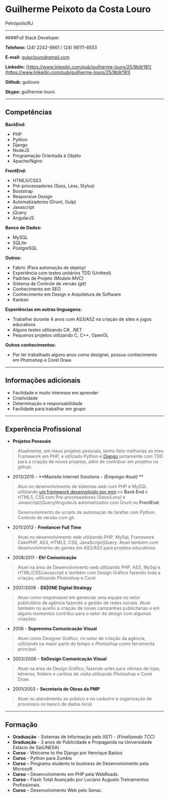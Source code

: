 # Guilherme Peixoto da Costa Louro
Petrópolis/RJ

---

####Full Stack Developer

**Telefone:** (24) 2242-9861 / (24) 98111-6553

**E-mail:** guipclouro@gmail.com

**Linkedin:** [https://www.linkedin.com/pub/guilherme-louro/25/9b9/181](https://www.linkedin.com/pub/guilherme-louro/25/9b9/181)

**Github:** guilouro

**Skype:** guilherme-louro

---

## Competências

**BackEnd:**
* PHP
* Python
* Django
* NodeJS
* Programação Orientada à Objeto
* Apache/Nginx

**FrontEnd:**
* HTML5/CSS3
* Pré-processadores (Sass, Less, Stylus)
* Bootstrap
* Responsive Design
* Automatizadores (Grunt, Gulp)
* Javascript
* jQuery
* AngularJS


**Banco de Dados:**
* MySQL
* SQLite
* PostgreSQL


**Outros:**
* Fabric (Para automação de deploy)
* Experiência com testes unitários TDD (Unittest)
* Padrões de Projeto *(Modelo MVC)*
* Sistema de Controle de versão *(git)*
* Conhecimento em SEO
* Conhecimento em Design e Arquitetura de Software
* Kanban


**Experiências em outras linguagens:**
* Trabalhei durante 4 anos com AS3/AS2 na criação de sites e jogos educativos
* Alguns testes utilizando C#, .NET
* Pequenos projetos utilizando C, C++, OpenGL

**Outros conhecimentos:**
* Por ter trabalhado alguns anos como designer, possuo conhecimento em Photoshop e Corel Draw.

---

## Informações adicionais

* Facilidade e muito interesse em aprender
* Criatividade
* Determinação e responsabilidade
* Facilidade para trabalhar em grupo

---

## Experência Profissional

* **Projetos Pessoais**
> Atualmente, em meus projetos pessoais, tenho feito melhorias ao meu Framework em PHP, e utilizado Python e [Django](https://github.com/guilouro/django-boilerplate) juntamente com TDD para a criação de novos projetos, além de contribuir em projetos no github.

* 2013/2015 - **Maxisite Internet Solutions - *(Emprego Atual)* **
> Atuo no desenvolvimento de sistemas web com PHP e MySQL utilizando [um framework desenvolvido por mim](https://github.com/guilouro/FRAMEWORK-PHP/) no **Back End** e HTML5, CSS com Pré-processadores *(Sass/Less)* e Javascript/jQuery/AngularJs automatizados com Grunt no **FrontEnd**.
>
> Desenvolvimento de scripts de automação de tarefas com Python.
> Controle de versão com git.

* 2011/2013 - **Freelancer Full Time**
> Atuei no desenvolvimento web utilizando PHP, MySql, Framework CakePHP, AS3, HTML5, CSS, JavaScript/jQuery. Atuei também com desenvolvimento de games em AS2/AS3 para projetos educativos.

* 2008/2011 - **Eh! Comunicação**
> Atuei na área de Desenvolvimento web utilizando PHP, AS3, MySql e HTML/CSS/Javascript e também com Design Gráfico fazendo toda a criação, utilizando Photoshop e Corel.

* 2007/2008 - **DS|ONE Digital Strategy**
> Atuei como responsável em gerenciar uma equipe no setor publicitário da agência fazendo a gestão de redes sociais. Atuei também no auxilio a criação de novas campanhas publicitarias e em alguns momentos contribui para o setor de design com algumas criações.

* 2006		- **Supremma Comunicação Visual**
> Atuei como Designer Gráfico, no setor de criação da agência, utilizando na maior parte do tempo o Photoshop como ferramenta principal.

* 2003/2006 - **SóDesign Comunicação Visual**
> Atuei na área de Design Gráfico, fazendo artes para vitrines de lojas, letreiros, folders e cartões de visita utilizando Photoshop e Corel Draw.

* 2001/2003 – **Secretaria de Obras da PMP**
> Atuei no atendimento ao público e no cadastro e organização de processos no banco de dados local.


---

## Formação

* **Graduação** - Sistemas de Informação pelo (IST) - *(Finalizando TCC)*
* **Graduação** - 3 anos de Publicidade e Propaganda na Universidade Estácio de Sá(UNESA)
* **Curso** - Welcome to the Django por Henrique Bastos
* **Curso** - Python para Zumbis
* **Curso** – Programa students to business de Desenvolvimento pela Microsoft .
* **Curso** – Desenvolvimento em PHP pela WebRoads.
* **Curso** – Flash Total Avançado por Luciano Augusto Treinamentos Profissionais.
* **Curso** – Desenvolvimento Web pelo Senac.

